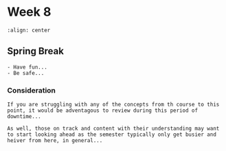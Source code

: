 # Week 8

```{image} https://miro.medium.com/proxy/1*88Si3_5QAE_T-LZOTzQgeg.png
:align: center
```

## Spring Break

``` {card}
- Have fun...
- Be safe...
```

### Consideration

``` {card}
If you are struggling with any of the concepts from th course to this point, it would be adventagous to review during this period of downtime...

As well, those on track and content with their understanding may want to start looking ahead as the semester typically only get busier and heiver from here, in general...
```
